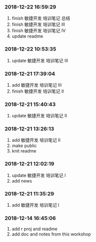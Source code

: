 ### 2018-12-22 16:59:29

1. finish 敏捷开发 培训笔记 总结
1. finish 敏捷开发 培训笔记 III
1. finish 敏捷开发 培训笔记 IV
1. update readme

### 2018-12-22 10:53:35

1. update 敏捷开发 培训笔记 III

### 2018-12-21 17:39:04

1. add 敏捷开发 培训笔记 III
1. finish 敏捷开发 培训笔记 II

### 2018-12-21 15:40:43

1. update 敏捷开发 培训笔记 II

### 2018-12-21 13:26:13

1. add 敏捷开发 培训笔记 II
1. make public
1. knit readme

### 2018-12-21 12:02:19

1. update 敏捷开发 培训笔记 I
1. add news

### 2018-12-21 11:35:29

1. add 敏捷开发 培训笔记 I

### 2018-12-14 16:45:06

1. add r proj and readme
1. add doc and notes from this workshop